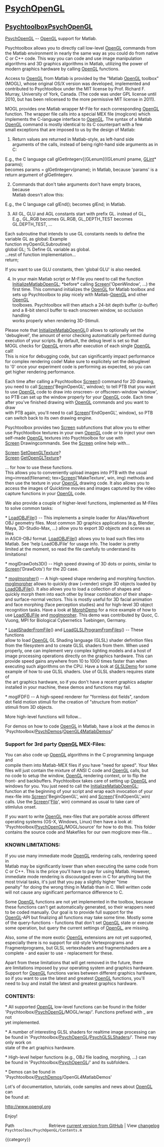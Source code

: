 # [PsychOpenGL](PsychOpenGL)
## [Psychtoolbox](Psychtoolbox)[PsychOpenGL](PsychOpenGL)

[PsychOpenGL](PsychOpenGL) -- [OpenGL](OpenGL) support for Matlab.  
  
Psychtoolbox allows you to directly call low-level [OpenGL](OpenGL) commands from  
the Matlab environment in nearly the same way as you could do from native  
C or C++ code. This way you can code and use image manipulation  
algorithms and 3D graphics algorithms in Matlab, utilizing the power of  
modern graphics hardware by calling [OpenGL](OpenGL) functions.  
  
Access to [OpenGL](OpenGL) from Matlab is provided by the "Matlab [OpenGL](OpenGL) toolbox"  
(MOGL), whose original OS/X version was developed, implemented and  
contributed to Psychtoolbox under the MIT license by Prof. Richard F.  
Murray, University of York, Canada. (The code was under GPL license until  
2010, but has been relicensed to the more permissive MIT license in 2011).  
  
MOGL provides one Matlab wrapper M-File for each corresponding [OpenGL](OpenGL)  
function. The wrapper file calls into a special MEX file (moglcore) which  
implements the C-language interface to [OpenGL](OpenGL). The syntax of a Matlab  
[OpenGL](OpenGL) command is mostly identical to its C counterpart with a few  
small exceptions that are imposed to us by the design of Matlab:  
  
1. Return values are returned in Matlab-style, as left-hand side  
arguments of the calls, instead of being right-hand side arguments as in  
C:  
  
E.g., the C language call glGetIntegerv[(GLenum]((GLenum) pname, [GLint](GLint)\* params);  
becomes params = glGetIntegerv(pname); in Matlab, because 'params' is a  
return argument of glGetIntegerv.  
  
2. Commands that don't take arguments don't have empty braces, because  
Matlab doesn't allow this:  
  
E.g., the C language call glEnd();  becomes glEnd; in Matlab.  
  
3. All GL, GLU and AGL constants start with prefix GL. instead of GL\_  
E.g., GL\_RGB becomes GL.RGB, GL\_DEPTH\_TEST becomes GL.DEPTH\_TEST, ...  
  
Each subroutine that intends to use GL constants needs to define the  
variable GL as global: Example  
  function myOpenGLSubroutine()  
  global GL; % Define GL variable as global.  
  ...rest of function implementation...  
  return;  
  
If you want to use GLU constants, then 'global GLU' is also needed.  
  
4. In your main Matlab script or M-File you need to call the function  
[InitializeMatlabOpenGL](InitializeMatlabOpenGL);  \*before\* calling [Screen](Screen)('OpenWindow', ...) the  
first time. This command initializes the [OpenGL](OpenGL) for Matlab toolbox and  
sets up Psychtoolbox to play nicely with Matlab-[OpenGL](OpenGL) and other [OpenGL](OpenGL)  
toolboxes. Psychtoolbox will then attach a 24-bit depth buffer (z-buffer)  
and a 8-bit stencil buffer to each onscreen window, so occlusion handling  
works properly when rendering 3D-Stimuli.  
  
Please note that [InitializeMatlabOpenGL](InitializeMatlabOpenGL)() allows to optionally set the  
'debuglevel', the amount of error checking automatically performed during  
execution of your scripts. By default, the debug level is set so that  
MOGL checks for [OpenGL](OpenGL) errors after execution of each single [OpenGL](OpenGL) call!  
This is nice for debugging code, but can significantly impact performance  
for complex rendering code! Make sure to explicitely set the debuglevel  
to '0' once your experiment code is performing as expected, so you can  
get higher rendering performance.  
  
  
Each time after calling a Psychtoolbox [Screen](Screen)() command for 2D drawing,  
you need to call [Screen](Screen)('BeginOpenGL', window); to tell PTB that you want  
to use [OpenGL](OpenGL) code to draw into onscreen- or offscreen-window 'window',  
so PTB can set up the window properly for your [OpenGL](OpenGL) code. Each time  
after you've finished drawing with [OpenGL](OpenGL) commands and you want to draw  
with PTB again, you'll need to call [Screen](Screen)('EndOpenGL', window), so PTB  
can switch back to its own drawing engine.  
  
Psychtoolbox provides two [Screen](Screen) subfunctions that allow you to either  
use Psychtoolbox textures in your own [OpenGL](OpenGL) code or to inject your own  
self-made [OpenGL](OpenGL) textures into Psychtoolbox for use with  
[Screen](Screen) Drawingcommands. See the [Screen](Screen) online help with...  
  
[Screen](Screen) [SetOpenGLTexture](SetOpenGLTexture)?  
[Screen](Screen) [GetOpenGLTexture](GetOpenGLTexture)?  
  
... for how to use these functions.  
This allows you to conveniently upload images into PTB with the usual  
img=imread(filename); tex=[Screen](Screen)('MakeTexture', win, img) methods and  
then use the texture in your [OpenGL](OpenGL) drawing code. It also allows you to  
access the images of Quicktime movies and images captured by the video  
capture functions in your [OpenGL](OpenGL) code.  
  
We also provide a couple of higher-level functions, implemented as M-Files  
to solve common tasks:  
  
\* [LoadOBJFile](LoadOBJFile)()  -- This implements a simple loader for Alias/Wavefront  
OBJ geometry files. Most common 3D graphics applications (e.g, Blender,  
Maya, 3D-Studio-Max, ...) allow you to export 3D objects and scenes as files  
in ASCII-OBJ format. [LoadOBJFile](LoadOBJFile)() allows you to load such files into  
Matlab. See 'help LoadOBJFile' for usage info. The loader is pretty  
limited at the moment, so read the file carefully to understand its  
limitations!  
  
\* moglDrawDots3D() -- High speed drawing of 3D dots or points, similar to  
[Screen](Screen)('DrawDots') for the 2D case.  
  
\* [moglmorpher](moglmorpher)()  -- A high-speed shape rendering and morphing function.  
[moglmorpher](moglmorpher) allows to quickly draw (=render) single 3D objects loaded by  
[LoadOBJFile](LoadOBJFile)(). It also allows you to load a collection of shapes and  
quickly morph them into each other by linear combination of their shape-  
and surface-normal vectors. This is mostly useful for 3D facial animation  
and face morphing (face perception studies) and for high-level 3D object  
recognition tasks. Have a look at [MorphDemo](MorphDemo) for a nice example of how to  
use [LoadOBJFile](LoadOBJFile) and [moglmorpher](moglmorpher). This demo was contributed by Quoc, C.  
Vuong, MPI for Biological Cybernetics Tuebingen, Germany.  
  
\* [LoadShaderFromFile](LoadShaderFromFile)() and [LoadGLSLProgramFromFiles](LoadGLSLProgramFromFiles)() -- These functions  
allow to load [OpenGL](OpenGL) GL Shading language (GLSL) shader definition files  
from the filesystem and to create GLSL shaders from them. When used  
properly, one can implement very complex lighting models and a host of  
image processing operations directly on the graphics hardware. This can  
provide speed gains anywhere from 10 to 1000 times faster than when  
executing such algorithms on the CPU. Have a look at [GLSLDemo](GLSLDemo) for some  
example of how to use GLSL shaders. Use of GLSL shaders requires state of  
the art graphics hardware, so if you don't have a recent graphics adapter  
installed in your machine, these demos and functions may fail.  
  
\* moglFDF() -- A high-speed renderer for "formless dot fields", random  
dot field motion stimuli for the creation of "structure from motion"  
stimuli from 3D objects.  
  
More high-level functions will follow...  
  
For demos on how to code [OpenGL](OpenGL) in Matlab, have a look at the demos in  
'Psychtoolbox/[PsychDemos](PsychDemos)/[OpenGL4MatlabDemos](OpenGL4MatlabDemos)/'  
  
### Support for 3rd party [OpenGL](OpenGL) MEX-Files:  
  
You can also code up [OpenGL](OpenGL) algorithms in the C programming language and  
compile them into Matlab-MEX files if you have "need for speed". Your Mex  
files will just contain the mixture of ANSI C code and [OpenGL](OpenGL) calls, but  
no code to setup the window, [OpenGL](OpenGL) rendering context, or to flip the  
front- and backbuffers. Psychtoolbox takes care of setting up [OpenGL](OpenGL) and  
windows for you. You just need to call the [InitializeMatlabOpenGL](InitializeMatlabOpenGL);  
function at the beginning of your script and wrap each invocation of your  
mex-file into [Screen](Screen)('BeginOpenGL', win) and [Screen](Screen)('EndOpenGL',win)  
calls. Use the [Screen](Screen)('[Flip](Flip)', win) command as usual to take care of  
stimlulus onset.  
  
If you want to write [OpenGL](OpenGL) mex-files that are portable across different  
operating systems (OS-X, Windows, Linux) then have a look at:  
'Psychtoolbox/[PsychOpenGL](PsychOpenGL)/MOGL/source' for how to do this. This folder  
contains the source code and Makefiles for our own moglcore mex-file...  
  
### KNOWN LIMITATIONS:  
  
If you use many immediate mode [OpenGL](OpenGL) rendering calls, rendering speed in  
Matlab may be significantly lower than when executing the same code from  
C or C++. This is the price you'll have to pay for using Matlab. However,  
immediate mode rendering is discouraged even in C for anything but the  
most trivial tasks, it's just that you pay a slightly higher "time  
penalty" for doing the wrong thing in Matlab than in C. Well written code  
will not cause any significant performance difference to C.  
  
Some [OpenGL](OpenGL) functions are not yet implemented in the toolbox, because  
these functions can't get automatically generated, so their wrappers need  
to be coded manually. Our goal is to provide full support for the  
[OpenGL](OpenGL)-API but finalizing all functions may take some time. Mostly some  
of the query-functions - functions that don't set [OpenGL](OpenGL) state or execute  
some operation, but query the current settings of [OpenGL](OpenGL), are missing.  
  
Also, some of the more exotic [OpenGL](OpenGL) extensions are not yet supported,  
especially there is no support for old-style Vertexprograms and  
Fragmentprograms, but GLSL vertexshaders and fragmentshaders are a  
complete - and easier to use - replacement for these.  
  
Apart from these limitations that will get removed in the future, there  
are limitations imposed by your operating system and graphics hardware.  
Support for [OpenGL](OpenGL) functions varies between different graphics hardware,  
so if you want to use the latest and greatest [OpenGL](OpenGL) functions, you'll  
need to buy and install the latest and greatest graphics hardware.  
  
### CONTENTS:  
  
\* All supported [OpenGL](OpenGL) low-level functions can be found in the folder  
'Psychtoolbox/[PsychOpenGL](PsychOpenGL)/MOGL/wrap/'. Functions prefixed with \_ are not  
yet implemented.  
  
\* A number of interesting GLSL shaders for realtime image processing can  
be found in 'Psychtoolbox/[PsychOpenGL](PsychOpenGL)/[PsychGLSLShaders](PsychGLSLShaders)/'. These may only work on  
state of the art graphics hardware.  
  
\* High-level helper functions (e.g., OBJ file loading, morphing, ...) can  
be found in 'Psychtoolbox/[PsychOpenGL](PsychOpenGL)/' and its subfolders.  
  
\* Demos can be found in 'Psychtoolbox/[PsychDemos](PsychDemos)/OpenGL4MatlabDemos'  
  
Lot's of documentation, tutorials, code samples and news about [OpenGL](OpenGL) can  
be found at:  
  
http://www.opengl.org  
  
Enjoy!  




<div class="code_header" style="text-align:right;">
  <span style="float:left;">Path&nbsp;&nbsp;</span> <span class="counter">Retrieve <a href=
  "https://raw.github.com/Psychtoolbox-3/Psychtoolbox-3/beta/Psychtoolbox/PsychOpenGL/Contents.m">current version from GitHub</a> | View <a href=
  "https://github.com/Psychtoolbox-3/Psychtoolbox-3/commits/beta/Psychtoolbox/PsychOpenGL/Contents.m">changelog</a></span>
</div>
<div class="code">
  <code>Psychtoolbox/PsychOpenGL/Contents.m</code>
</div>

{{category}}